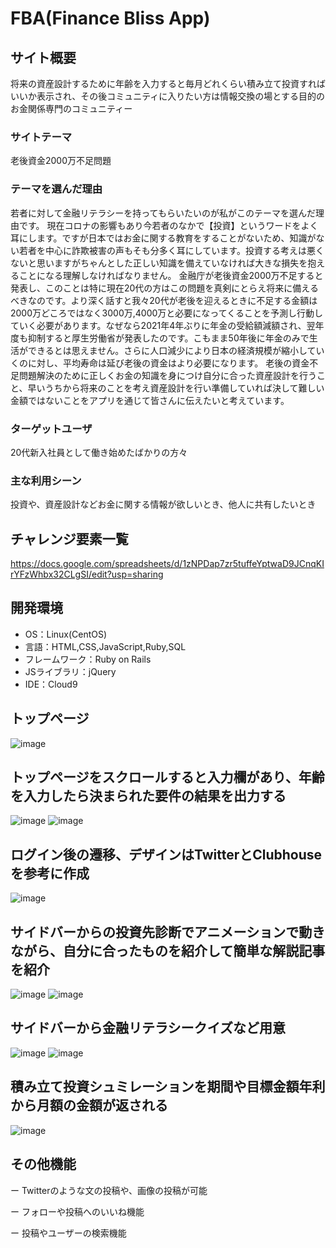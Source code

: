 # FBA(Finance Bliss App)

## サイト概要
将来の資産設計するために年齢を入力すると毎月どれくらい積み立て投資すればいいか表示され、その後コミュニティに入りたい方は情報交換の場とする目的のお金関係専門のコミュニティー

### サイトテーマ
老後資金2000万不足問題

### テーマを選んだ理由
若者に対して金融リテラシーを持ってもらいたいのが私がこのテーマを選んだ理由です。
現在コロナの影響もあり今若者のなかで【投資】というワードをよく耳にします。ですが日本ではお金に関する教育をすることがないため、知識がない若者を中心に詐欺被害の声もそも分多く耳にしています。投資する考えは悪くないと思いますがちゃんとした正しい知識を備えていなければ大きな損失を抱えることになる理解しなければなりません。
金融庁が老後資金2000万不足すると発表し、このことは特に現在20代の方はこの問題を真剣にとらえ将来に備えるべきなのです。より深く話すと我々20代が老後を迎えるときに不足する金額は2000万どころではなく3000万,4000万と必要になってくることを予測し行動していく必要があります。なぜなら2021年4年ぶりに年金の受給額減額され、翌年度も抑制すると厚生労働省が発表したのです。こもまま50年後に年金のみで生活ができるとは思えません。さらに人口減少により日本の経済規模が縮小していくのに対し、平均寿命は延び老後の資金はより必要になります。
老後の資金不足問題解決のために正しくお金の知識を身につけ自分に合った資産設計を行うこと、早いうちから将来のことを考え資産設計を行い準備していれば決して難しい金額ではないことをアプリを通じて皆さんに伝えたいと考えています。

### ターゲットユーザ
20代新入社員として働き始めたばかりの方々

### 主な利用シーン
投資や、資産設計などお金に関する情報が欲しいとき、他人に共有したいとき


## チャレンジ要素一覧
https://docs.google.com/spreadsheets/d/1zNPDap7zr5tuffeYptwaD9JCnqKIrYFzWhbx32CLgSI/edit?usp=sharing

## 開発環境
- OS：Linux(CentOS)
- 言語：HTML,CSS,JavaScript,Ruby,SQL
- フレームワーク：Ruby on Rails
- JSライブラリ：jQuery
- IDE：Cloud9

## トップページ

![image](https://user-images.githubusercontent.com/82428590/146746440-307889e1-f7d3-466c-aa35-1fd37c00c3e4.png)

## トップページをスクロールすると入力欄があり、年齢を入力したら決まられた要件の結果を出力する

![image](https://user-images.githubusercontent.com/82428590/146746993-06a8c451-8868-4587-8af9-712d4c3f4e87.png)
![image](https://user-images.githubusercontent.com/82428590/146747069-b9afd1e8-53ff-4785-8b5a-a9fc177599b9.png)

## ログイン後の遷移、デザインはTwitterとClubhouseを参考に作成

![image](https://user-images.githubusercontent.com/82428590/146747183-a3f1efc5-0b82-4b54-b45f-b8d9a5841c27.png)

## サイドバーからの投資先診断でアニメーションで動きながら、自分に合ったものを紹介して簡単な解説記事を紹介

![image](https://user-images.githubusercontent.com/82428590/146747559-ba765a1d-f763-4319-bc14-794d33e33b84.png)
![image](https://user-images.githubusercontent.com/82428590/146747843-67e417c8-cd1e-479a-8d91-9c1ee2250699.png)

## サイドバーから金融リテラシークイズなど用意

![image](https://user-images.githubusercontent.com/82428590/146865456-1a4b33f8-531a-4902-b484-33059bb93b07.png)
![image](https://user-images.githubusercontent.com/82428590/146865517-74121898-9063-4b9f-806c-b90d590804fa.png)

## 積み立て投資シュミレーションを期間や目標金額年利から月額の金額が返される

![image](https://user-images.githubusercontent.com/82428590/146865612-6084b76f-dd53-4c53-b545-718efe6596ee.png)


## その他機能
ー Twitterのような文の投稿や、画像の投稿が可能

ー フォローや投稿へのいいね機能

ー 投稿やユーザーの検索機能
